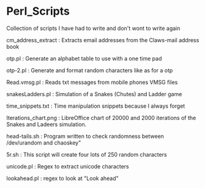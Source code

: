 # Perl_Scripts
Collection of scripts I have had to write and don't wont to write again


cm_address_extract : Extracts email addresses from the Claws-mail address book

otp.pl : Generate an alphabet table to use with a one time pad

otp-2.pl : Generate and format random characters like as for a otp

Read.vmsg.pl : Reads txt messages from mobile phones VMSG files

snakesLadders.pl : Simulation of a Snakes (Chutes) and Ladder game

time_snippets.txt : Time manipulation snippets because I always forget

Iterations_chart.png : LibreOffice chart of 20000 and 2000 iterations of the Snakes and Ladeers simulation.

head-tails.sh : Program written to check randomness between /dev/urandom and chaoskey"

5r.sh : This script will create four lots of 250 random characters

unicode.pl : Regex to extract unicode characters

lookahead.pl : regex to look at "Look ahead"

